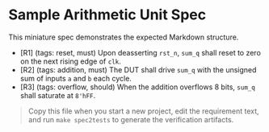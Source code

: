 # Sample Arithmetic Unit Spec

This miniature spec demonstrates the expected Markdown structure.

- [R1] (tags: reset, must) Upon deasserting `rst_n`, `sum_q` shall reset to zero on the next rising edge of `clk`.
- [R2] (tags: addition, must) The DUT shall drive `sum_q` with the unsigned sum of inputs `a` and `b` each cycle.
- [R3] (tags: overflow, should) When the addition overflows 8 bits, `sum_q` shall saturate at `8'hFF`.

> Copy this file when you start a new project, edit the requirement text, and run `make spec2tests` to generate the verification artifacts.
